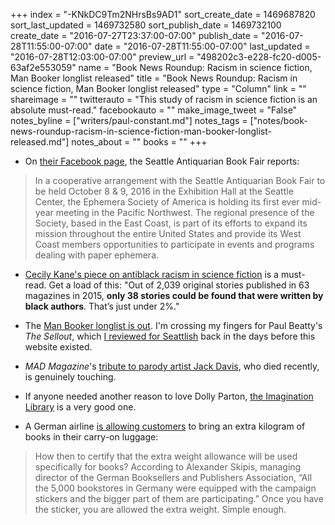 +++
index = "-KNkDC9Tm2NHrsBs9AD1"
sort_create_date = 1469687820
sort_last_updated = 1469732580
sort_publish_date = 1469732100
create_date = "2016-07-27T23:37:00-07:00"
publish_date = "2016-07-28T11:55:00-07:00"
date = "2016-07-28T11:55:00-07:00"
last_updated = "2016-07-28T12:03:00-07:00"
preview_url = "498202c3-e228-fc20-d005-63af2e553059"
name = "Book News Roundup: Racism in science fiction, Man Booker longlist released"
title = "Book News Roundup: Racism in science fiction, Man Booker longlist released"
type = "Column"
link = ""
shareimage = ""
twitterauto = "This study of racism in science fiction is an absolute must-read."
facebookauto = ""
make_image_tweet = "False"
notes_byline = ["writers/paul-constant.md"]
notes_tags = ["notes/book-news-roundup-racism-in-science-fiction-man-booker-longlist-released.md"]
notes_about = ""
books = ""
+++
* On [their Facebook page](https://www.facebook.com/permalink.php?story_fbid=1103515506384260&id=248832461852573), the Seattle Antiquarian Book Fair reports:

<blockquote>In a cooperative arrangement with the Seattle Antiquarian Book Fair to be held October 8 & 9, 2016 in the Exhibition Hall at the Seattle Center, the Ephemera Society of America is holding its first ever mid-year meeting in the Pacific Northwest. The regional presence of the Society, based in the East Coast, is part of its efforts to expand its mission throughout the entire United States and provide its West Coast members opportunities to participate in events and programs dealing with paper ephemera.</blockquote>

* [Cecily Kane's piece on antiblack racism in science fiction](https://medium.com/fireside-fiction-company/antiblack-racism-in-speculative-fiction-7e30eff97008#.xyjc179au) is a must-read. Get a load of this: "Out of 2,039 original stories published in 63 magazines in 2015, **only 38 stories could be found that were written by black authors**. That’s just under 2%." 

* The [Man Booker longlist is out](http://themanbookerprize.com/fiction/news/man-booker-prize-announces-2016-longlist). I'm crossing my fingers for Paul Beatty's *The Sellout*, which [I reviewed for Seattlish](http://seattlish.com/post/113965563161/that-sounds-cool-race-and-literature-at-the) back in the days before this website existed.

* *MAD Magazine*'s [tribute to parody artist Jack Davis](http://www.madmagazine.com/blog/2016/07/27/mad-remembers-jack-davis-artist), who died recently, is genuinely touching.

* If anyone needed another reason to love Dolly Parton, [the Imagination Library](http://therumpus.net/2016/07/dolly-parton-book-lady/) is a very good one.

* A German airline [is allowing customers](https://electricliterature.com/german-airline-allows-passengers-to-fly-with-extra-books-96acfda022e0#.fox4btloh) to bring an extra kilogram of books in their carry-on luggage:

<blockquote>How then to certify that the extra weight allowance will be used specifically for books? According to Alexander Skipis, managing director of the German Booksellers and Publishers Association, “All the 5,000 bookstores in Germany were equipped with the campaign stickers and the bigger part of them are participating.” Once you have the sticker, you are allowed the extra weight. Simple enough.</blockquote>